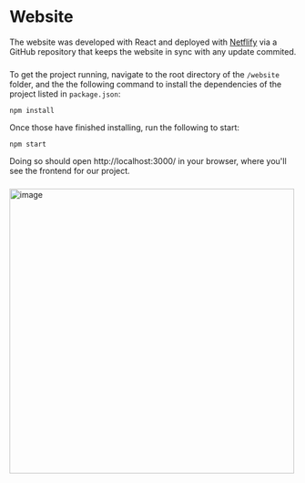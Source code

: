 # Website

The website was developed with React and deployed with [Netflify](https://www.netlify.com/) via a GitHub repository that keeps the website in sync with any update commited. 
###
To get the project running, navigate to the root directory of the `/website` folder, and the the following command to install the dependencies of the project listed in `package.json`:

```Shell
npm install
```
Once those have finished installing, run the following to start:

```Shell
npm start
```
Doing so should open http://localhost:3000/ in your browser, where you'll see the frontend for our project.
###
<img width="500" alt="image" src="https://github.com/josevazf/BuildersWeek-NFT_dApp/assets/19204122/7cdded4a-0553-418f-b660-833cf1d9222a">

